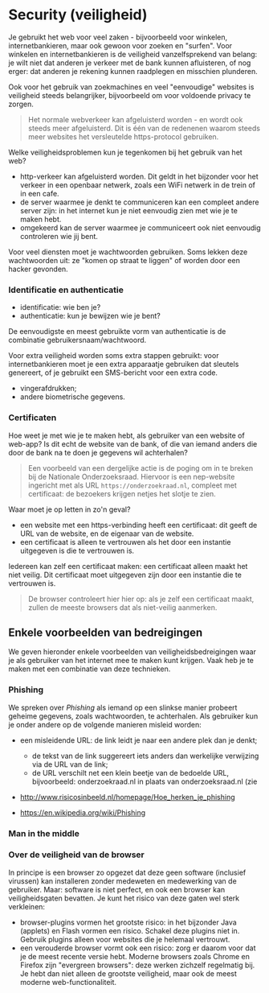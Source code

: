 # Security (veiligheid)

Je gebruikt het web voor veel zaken - bijvoorbeeld voor winkelen, internetbankieren, maar ook gewoon voor zoeken en "surfen".
Voor winkelen en internetbankieren is de veiligheid vanzelfsprekend van belang: je wilt niet dat anderen je verkeer met de bank kunnen afluisteren, of nog erger: dat anderen je rekening kunnen raadplegen en misschien plunderen.

Ook voor het gebruik van zoekmachines en veel "eenvoudige" websites is veiligheid steeds belangrijker, bijvoorbeeld om voor voldoende privacy te zorgen.

> Het normale webverkeer kan afgeluisterd worden - en wordt ook steeds meer afgeluisterd. Dit is één van de redenenen waarom steeds meer websites het versleutelde https-protocol gebruiken.

Welke veiligheidsproblemen kun je tegenkomen bij het gebruik van het web?

* http-verkeer kan afgeluisterd worden. Dit geldt in het bijzonder voor het verkeer in een openbaar netwerk, zoals een WiFi netwerk in de trein of in een cafe.
* de server waarmee je denkt te communiceren kan een compleet andere server zijn: in het internet kun je niet eenvoudig zien met wie je te maken hebt.
* omgekeerd kan de server waarmee je communiceert ook niet eenvoudig controleren wie jij bent.

Voor veel diensten moet je wachtwoorden gebruiken. Soms lekken deze wachtwoorden uit: ze "komen op straat te liggen" of worden door een hacker gevonden.

### Identificatie en authenticatie

* identificatie: wie ben je?
* authenticatie: kun je bewijzen wie je bent?

De eenvoudigste en meest gebruikte vorm van authenticatie is de combinatie gebruikersnaam/wachtwoord.

Voor extra veiligheid worden soms extra stappen gebruikt: voor internetbankieren moet je een extra apparaatje gebruiken dat sleutels genereert, of je gebruikt een SMS-bericht voor een extra code.

* vingerafdrukken;
* andere biometrische gegevens.

### Certificaten

Hoe weet je met wie je te maken hebt, als gebruiker van een website of web-app? Is dit echt de website van de bank, of die van iemand anders die door de bank na te doen je gegevens wil achterhalen?

> Een voorbeeld van een dergelijke actie is de poging om in te breken bij de Nationale Onderzoeksraad. Hiervoor is een nep-website ingericht met als URL `https://onderzoekraad.nl`, compleet met certificaat: de bezoekers krijgen netjes het slotje te zien.

Waar moet je op letten in zo'n geval?

* een website met een https-verbinding heeft een certificaat: dit geeft de URL van de website, en de eigenaar van de website.
* een certificaat is alleen te vertrouwen als het door een instantie uitgegeven is die te vertrouwen is. 

Iedereen kan zelf een certificaat maken: een certificaat alleen maakt het niet veilig. Dit certificaat moet uitgegeven zijn door een instantie die te vertrouwen is.

> De browser controleert hier hier op: als je zelf een certificaat maakt, zullen de meeste browsers dat als niet-veilig aanmerken.

## Enkele voorbeelden van bedreigingen

We geven hieronder enkele voorbeelden van veiligheidsbedreigingen waar je als gebruiker van het internet mee te maken kunt krijgen. Vaak heb je te maken met een combinatie van deze technieken.

### Phishing

We spreken over *Phishing* als iemand op een slinkse manier probeert geheime gegevens, zoals wachtwoorden, te achterhalen. Als gebruiker kun je onder andere op de volgende manieren misleid worden:

* een misleidende URL: de link leidt je naar een andere plek dan je denkt;
     * de tekst van de link suggereert iets anders dan werkelijke verwijzing via de URL van de link;
     * de URL verschilt net een klein beetje van de bedoelde URL, bijvoorbeeld: onderzoekraad.nl in plaats van onderzoeksraad.nl (zie 


* http://www.risicosinbeeld.nl/homepage/Hoe_herken_je_phishing
* https://en.wikipedia.org/wiki/Phishing

### Man in the middle



### Over de veiligheid van de browser

In principe is een browser zo opgezet dat deze geen software (inclusief virussen) kan installeren zonder medeweten en medewerking van de gebruiker. Maar: software is niet perfect, en ook een browser kan veiligheidsgaten bevatten. Je kunt het risico van deze gaten wel sterk verkleinen:

* browser-plugins vormen het grootste risico: in het bijzonder Java (applets) en Flash vormen een risico. Schakel deze plugins niet in. Gebruik plugins alleen voor websites die je helemaal vertrouwt.
* een verouderde browser vormt ook een risico: zorg er daarom voor dat je de meest recente versie hebt. Moderne browsers zoals Chrome en Firefox zijn "evergreen browsers": deze werken zichzelf regelmatig bij. Je hebt dan niet alleen de grootste veiligheid, maar ook de meest moderne web-functionaliteit.



